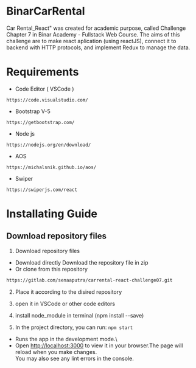 # BinarCarRental 
Car Rental_React" was created for academic purpose, called Challenge Chapter 7 in Binar Academy - Fullstack Web Course. The aims of this challenge are to make react aplication (using reactJS), connect it to backend with HTTP protocols, and implement Redux to manage the data.

# Requirements

- Code Editor ( VSCode )

```vscode
https://code.visualstudio.com/
```

- Bootstrap V-5

```bootstrap
https://getbootstrap.com/
```

- Node js

```nodejs
https://nodejs.org/en/download/
```

- AOS

```AOS
https://michalsnik.github.io/aos/
```

- Swiper

```Swiper
https://swiperjs.com/react
```

# Installating Guide
## Download repository files

1. Download repository files

- Download directly
  Download the repository file in zip
- Or clone from this repository

```bash
https://gitlab.com/senaaputra/carrental-react-challenge07.git
```

2. Place it according to the disired repository

3. open it in VSCode or other code editors

4. install node_module in terminal (npm install --save)

5. In the project directory, you can run:
 `npm start`

- Runs the app in the development mode.\
- Open [http://localhost:3000](http://localhost:3000) to view it in your browser.The page will reload when you make changes.\
You may also see any lint errors in the console.

